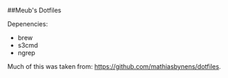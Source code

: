 ##Meub's Dotfiles

Depenencies:

 * brew
 * s3cmd
 * ngrep

Much of this was taken from: https://github.com/mathiasbynens/dotfiles.


